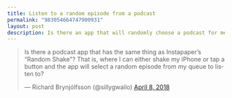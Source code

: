 ```yaml
---
title: Listen to a random episode from a podcast
permalink: "983054664747900931"
layout: post
description: Is there an app that will randomly choose a podcast for me to listen to?
---
```


<blockquote class="twitter-tweet" data-lang="en"><p lang="en" dir="ltr">Is there a podcast app that has the same thing as Instapaper’s “Random Shake”? That is, where I can either shake my iPhone or tap a button and the app will select a random episode from my queue to listen to?</p>&mdash; Richard Brynjólfsson (@sillygwailo) <a href="https://twitter.com/sillygwailo/status/983054664747900931?ref_src=twsrc%5Etfw">April 8, 2018</a></blockquote> <script async src="https://platform.twitter.com/widgets.js" charset="utf-8"></script> 